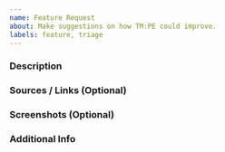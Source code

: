 ```yaml
---
name: Feature Request
about: Make suggestions on how TM:PE could improve.
labels: feature, triage
---
```


<!-- Want to see an example feature request before you submit one? See: https://bit.ly/tmpe-etfr -->

### Description


### Sources / Links (Optional)
<!-- Example: For turn on red, a link to a "turn on red rule" in a drivers handbook. -->


### Screenshots (Optional)
<!-- Don't know how to share screenshots? See: https://bit.ly/2Kc8owO -->


### Additional Info
